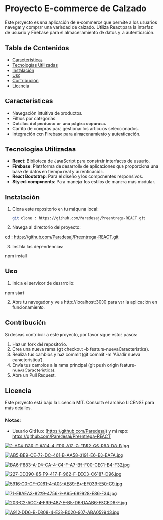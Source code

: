 # Proyecto E-commerce de Calzado

Este proyecto es una aplicación de e-commerce que permite a los usuarios navegar y comprar una variedad de calzado. Utiliza React para la interfaz de usuario y Firebase para el almacenamiento de datos y la autenticación.

## Tabla de Contenidos

- [Características](#características)
- [Tecnologías Utilizadas](#tecnologías-utilizadas)
- [Instalación](#instalación)
- [Uso](#uso)
- [Contribución](#contribución)
- [Licencia](#licencia)

## Características

- Navegación intuitiva de productos.
- Filtros por categorías.
- Detalles del producto en una página separada.
- Carrito de compras para gestionar los artículos seleccionados.
- Integración con Firebase para almacenamiento y autenticación.

## Tecnologías Utilizadas

- **React**: Biblioteca de JavaScript para construir interfaces de usuario.
- **Firebase**: Plataforma de desarrollo de aplicaciones que proporciona una base de datos en tiempo real y autenticación.
- **React Bootstrap**: Para el diseño y los componentes responsivos.
- **Styled-components**: Para manejar los estilos de manera más modular.

## Instalación

1. Clona este repositorio en tu máquina local:
   ```bash
   git clone : https://github.com/Paredesaj/Preentrega-REACT.git

2. Navega al directorio del proyecto:

cd : https://github.com/Paredesaj/Preentrega-REACT.git

3. Instala las dependencias:

npm install

## Uso

1. Inicia el servidor de desarrollo:

npm start

2. Abre tu navegador y ve a http://localhost:3000 para ver la aplicación en funcionamiento.

## Contribución
Si deseas contribuir a este proyecto, por favor sigue estos pasos:

1. Haz un fork del repositorio.
2. Crea una nueva rama (git checkout -b feature-nuevaCaracteristica).
3. Realiza tus cambios y haz commit (git commit -m 'Añadir nueva característica').
4. Envía tus cambios a la rama principal (git push origin feature-nuevaCaracteristica).
5. Abre un Pull Request.

## Licencia
Este proyecto está bajo la Licencia MIT. Consulta el archivo LICENSE para más detalles.

### Notas:
- Usuario GitHub: (https://github.com/Paredesaj) y mi repo: https://github.com/Paredesaj/Preentrega-REACT 

[![2-AD4-B36-E-9314-4-ED6-A12-C-EB52-C6-D83-D8-B.jpg](https://i.postimg.cc/sgWNVvXJ/2-AD4-B36-E-9314-4-ED6-A12-C-EB52-C6-D83-D8-B.jpg)](https://postimg.cc/Wd2n8p0D)

[![AB5-BE9-CE-72-DC-461-B-AA58-3191-E6-B3-EAFA.jpg](https://i.postimg.cc/WbF9nhMP/AB5-BE9-CE-72-DC-461-B-AA58-3191-E6-B3-EAFA.jpg)](https://postimg.cc/kBCFMM1j)

[![BA6-F883-A-D4-CA-4-C4-F-A7-B5-F00-CEC1-B4-F32.jpg](https://i.postimg.cc/5Nhskb3Q/BA6-F883-A-D4-CA-4-C4-F-A7-B5-F00-CEC1-B4-F32.jpg)](https://postimg.cc/0bCGzgh9)

[![227-DD390-85-F9-417-F-962-F-DEC3-C6187-D96.jpg](https://i.postimg.cc/mZ6XCQ1w/227-DD390-85-F9-417-F-962-F-DEC3-C6187-D96.jpg)](https://postimg.cc/0rD0qKfM)

[![5916-C0-CF-C061-4-A03-AE89-B4-EF039-E50-C9.jpg](https://i.postimg.cc/V6kgb6Yp/5916-C0-CF-C061-4-A03-AE89-B4-EF039-E50-C9.jpg)](https://postimg.cc/67FnkB4f)

[![71-EBAEA3-8229-4756-9-A95-689928-E86-F34.jpg](https://i.postimg.cc/1XTvSQ1T/71-EBAEA3-8229-4756-9-A95-689928-E86-F34.jpg)](https://postimg.cc/tn33d8Tt)

[![203-C2-ACC-4-F99-487-E-B5-D6-DAAB6-FBCED6-F.jpg](https://i.postimg.cc/pr2ZzJD2/203-C2-ACC-4-F99-487-E-B5-D6-DAAB6-FBCED6-F.jpg)](https://postimg.cc/47SVTtLM)

[![A912-DD6-B-D808-4-E33-B020-907-ABA059943.jpg](https://i.postimg.cc/GprqdK6c/A912-DD6-B-D808-4-E33-B020-907-ABA059943.jpg)](https://postimg.cc/BjYxCTqy)
